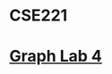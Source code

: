 # CSE221

# [Graph Lab 4](https://colab.research.google.com/drive/1ATUBG-P3ru265iTFUaIP9GZXctd-MKrV?usp=sharing)
